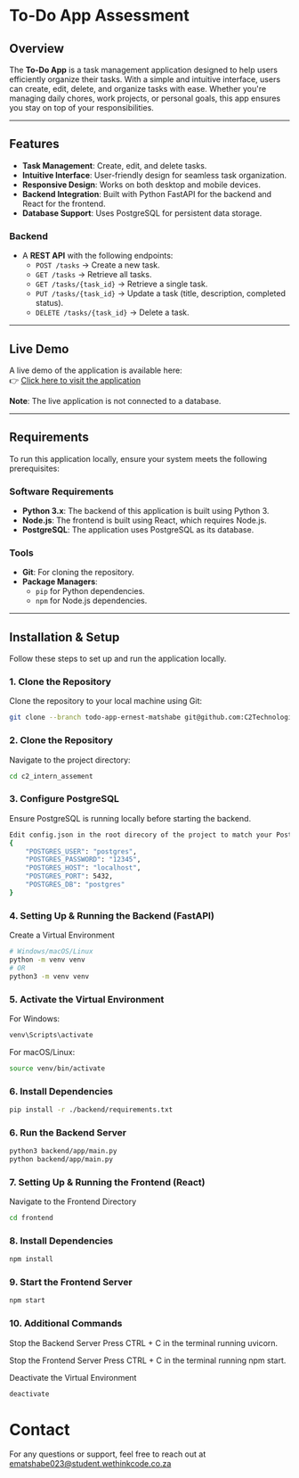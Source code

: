 # To-Do App Assessment

## Overview
The **To-Do App** is a task management application designed to help users efficiently organize their tasks. With a simple and intuitive interface, users can create, edit, delete, and organize tasks with ease. Whether you're managing daily chores, work projects, or personal goals, this app ensures you stay on top of your responsibilities.

---

## Features
- **Task Management**: Create, edit, and delete tasks.
- **Intuitive Interface**: User-friendly design for seamless task organization.
- **Responsive Design**: Works on both desktop and mobile devices.
- **Backend Integration**: Built with Python FastAPI for the backend and React for the frontend.
- **Database Support**: Uses PostgreSQL for persistent data storage.


### Backend

- A **REST API** with the following endpoints:
  - `POST /tasks` → Create a new task.
  - `GET /tasks` → Retrieve all tasks.
  - `GET /tasks/{task_id}` → Retrieve a single task.
  - `PUT /tasks/{task_id}` → Update a task (title, description, completed status).
  - `DELETE /tasks/{task_id}` → Delete a task.
  
---

## Live Demo
A live demo of the application is available here:  
👉 [Click here to visit the application](https://c2-intern-assement.vercel.app/)

**Note**: The live application is not connected to a database.

---

## Requirements
To run this application locally, ensure your system meets the following prerequisites:

### Software Requirements
- **Python 3.x**: The backend of this application is built using Python 3.
- **Node.js**: The frontend is built using React, which requires Node.js.
- **PostgreSQL**: The application uses PostgreSQL as its database.

### Tools
- **Git**: For cloning the repository.
- **Package Managers**:
  - `pip` for Python dependencies.
  - `npm` for Node.js dependencies.

---

## Installation & Setup
Follow these steps to set up and run the application locally.

### 1. Clone the Repository
Clone the repository to your local machine using Git:
```bash
git clone --branch todo-app-ernest-matshabe git@github.com:C2Technologies/c2_intern_assement.git
```

### 2. Clone the Repository
Navigate to the project directory:
```bash
cd c2_intern_assement
```

### 3. Configure PostgreSQL
Ensure PostgreSQL is running locally before starting the backend.
```bash
Edit config.json in the root direcory of the project to match your PostgreSQL credentials:
{
    "POSTGRES_USER": "postgres",
    "POSTGRES_PASSWORD": "12345",
    "POSTGRES_HOST": "localhost",
    "POSTGRES_PORT": 5432,
    "POSTGRES_DB": "postgres"
}
```

### 4. Setting Up & Running the Backend (FastAPI)
Create a Virtual Environment
```bash
# Windows/macOS/Linux
python -m venv venv
# OR
python3 -m venv venv
```

### 5. Activate the Virtual Environment
For Windows:
```bash
venv\Scripts\activate
```

For macOS/Linux:
```bash
source venv/bin/activate
```

### 6. Install Dependencies
```bash
pip install -r ./backend/requirements.txt
```

### 6. Run the Backend Server
```bash
python3 backend/app/main.py
python backend/app/main.py
```

### 7. Setting Up & Running the Frontend (React)
Navigate to the Frontend Directory
```bash
cd frontend
```

### 8.  Install Dependencies
```bash
npm install
```

### 9.  Start the Frontend Server
```bash
npm start
```


### 10. Additional Commands
Stop the Backend Server
Press CTRL + C in the terminal running uvicorn.

Stop the Frontend Server
Press CTRL + C in the terminal running npm start.

Deactivate the Virtual Environment
```bash
deactivate
```

# Contact
For any questions or support, feel free to reach out at ematshabe023@student.wethinkcode.co.za

